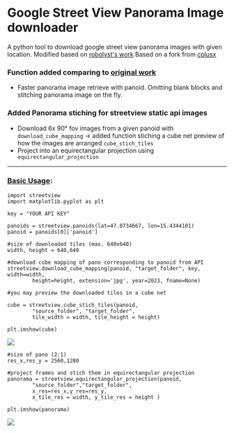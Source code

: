 # Google Street View Panorama Image downloader
A python tool to download google street view panorama images with given location. Modified based on [robolyst's work](https://github.com/robolyst/streetview)
Based on  a fork from [cplusx](https://github.com/cplusx/google-street-view-panorama-download)
### Function added comparing to [original work](https://github.com/robolyst/streetview)
- Faster panorama image retrieve with panoid. Omitting blank blocks and stitching panorama image on the fly.

### Added Panorama stiching for streetview static api images
- Download 6x 90° fov images from a given panoid with ```download_cube_mapping```
&rarr; added function stiching a cube net preview of how the images are arranged ```cube_stich_tiles```
- Project into an equirectangular projection using ``` equirectangular_projection```  

---

### [Basic Usage](demo.ipynb):
```
import streetview
import matplotlib.pyplot as plt

key = "YOUR API KEY"

panoids = streetview.panoids(lat=47.0734667, lon=15.4344101)
panoid = panoids[0]['panoid']

#size of downloaded tiles (max. 640x640)
width, height = 640,640 

#download cube mapping of pano corresponding to panoid from API
streetview.download_cube_mapping(panoid, "target_folder", key, width=width, 
		height=height, extension='jpg', year=2023, fname=None)
```
```
#you may preview the downloaded tiles in a cube net

cube = streetview.cube_stich_tiles(panoid, 
		"source_folder", "target_folder", 
		tile_width = width, tile_height = height)
		
plt.imshow(cube)
```
![](https://i.imgur.com/mG5pILh.png)
```
#size of pano (2:1)
res_x,res_y = 2560,1280 

#project frames and stich them in equirectangular projection
panorama = streetview.equirectangular_projection(panoid,
		"source_folder","target_folder",
		x_res=res_x,y_res=res_y,
		x_tile_res = width, y_tile_res = height )

plt.imshow(panorama)
```
![](https://i.imgur.com/4EMlt6P.png)

